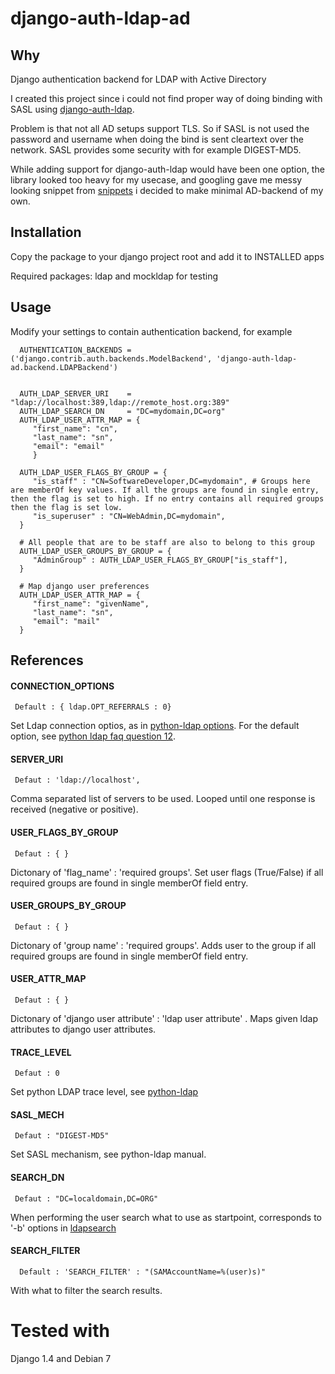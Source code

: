 django-auth-ldap-ad
===================


## Why
Django authentication backend for LDAP with Active Directory

I created this project since i could not find proper way of doing binding with SASL using  [django-auth-ldap](https://pythonhosted.org/django-auth-ldap/).

Problem is that not all AD setups support TLS. So if SASL is not used the password and username when doing the bind is sent cleartext over the network. SASL provides some security with for example DIGEST-MD5.

While adding support for django-auth-ldap would have been one option, the library looked too heavy for my usecase, and googling gave me messy looking snippet from [snippets](https://djangosnippets.org/snippets/501/) i decided to make minimal AD-backend of my own.


## Installation
Copy the package to your django project root and add it to INSTALLED apps

Required packages: ldap and mockldap for testing

## Usage

Modify your settings to contain authentication backend, for example

      AUTHENTICATION_BACKENDS = ('django.contrib.auth.backends.ModelBackend', 'django-auth-ldap-ad.backend.LDAPBackend')
      

      AUTH_LDAP_SERVER_URI    = "ldap://localhost:389,ldap://remote_host.org:389"
      AUTH_LDAP_SEARCH_DN     = "DC=mydomain,DC=org"
      AUTH_LDAP_USER_ATTR_MAP = {
         "first_name": "cn",
         "last_name": "sn",
         "email": "email"
         }

      AUTH_LDAP_USER_FLAGS_BY_GROUP = {
         "is_staff" : "CN=SoftwareDeveloper,DC=mydomain", # Groups here are memberOf key values. If all the groups are found in single entry, then the flag is set to high. If no entry contains all required groups then the flag is set low.
         "is_superuser" : "CN=WebAdmin,DC=mydomain",
      }
      
      # All people that are to be staff are also to belong to this group  
      AUTH_LDAP_USER_GROUPS_BY_GROUP = {
         "AdminGroup" : AUTH_LDAP_USER_FLAGS_BY_GROUP["is_staff"],
      }
      
      # Map django user preferences
      AUTH_LDAP_USER_ATTR_MAP = {
         "first_name": "givenName",
         "last_name": "sn",
         "email": "mail"
      }


## References

#### CONNECTION_OPTIONS
     Default : { ldap.OPT_REFERRALS : 0} 
  
Set Ldap connection optios, as in [python-ldap options](http://www.python-ldap.org/doc/html/ldap.html#options).
For the default option, see [python ldap faq question 12](http://www.python-ldap.org/faq.shtml).


#### SERVER_URI
     Defaut : 'ldap://localhost',
Comma separated list of servers to be used. Looped until one response is received (negative or positive).

#### USER_FLAGS_BY_GROUP
     Defaut : { }
Dictonary of 'flag_name' : 'required groups'. Set user flags (True/False) if all required groups are found in single memberOf field entry.

#### USER_GROUPS_BY_GROUP
     Defaut : { }
Dictonary of 'group name' : 'required groups'. Adds user to the group  if all required groups are found in single memberOf field entry.



#### USER_ATTR_MAP
     Defaut : { }
Dictonary of 'django user attribute' : 'ldap user attribute' . Maps given ldap attributes to django user attributes.


#### TRACE_LEVEL
     Defaut : 0
Set python LDAP trace level, see [python-ldap](http://www.python-ldap.org/doc/html/ldap.html)

#### SASL_MECH
     Defaut : "DIGEST-MD5"
Set SASL mechanism, see python-ldap manual.


#### SEARCH_DN
     Defaut : "DC=localdomain,DC=ORG"
When performing the user search what to use as startpoint, corresponds to '-b' options in [ldapsearch](http://linux.die.net/man/1/ldapsearch)
     
#### SEARCH_FILTER   
      Default : 'SEARCH_FILTER' : "(SAMAccountName=%(user)s)"
With what to filter the search results.

# Tested with

Django 1.4 and Debian 7








